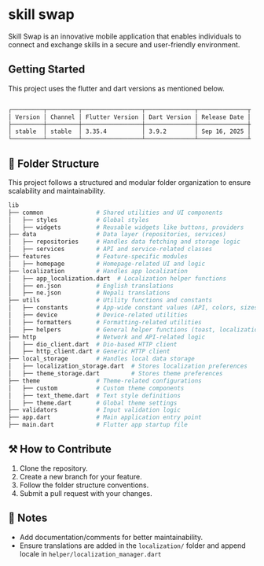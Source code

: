 # skill swap

Skill Swap is an innovative mobile application that enables individuals to connect and exchange skills in a secure and user-friendly environment.

## Getting Started

This project uses the flutter and dart versions as mentioned below.

```bash

┌─────────┬─────────┬─────────────────┬──────────────┬──────────────┬
│ Version │ Channel │ Flutter Version │ Dart Version │ Release Date │
├─────────┼─────────┼─────────────────┼──────────────┼──────────────┼
│ stable  │ stable  │ 3.35.4          │ 3.9.2        │ Sep 16, 2025 │
└─────────┴─────────┴─────────────────┴──────────────┴──────────────┴

```

## 📂 Folder Structure

This project follows a structured and modular folder organization to ensure scalability and maintainability.

```bash
lib
├── common               # Shared utilities and UI components
│   ├── styles           # Global styles
│   ├── widgets          # Reusable widgets like buttons, providers
├── data                 # Data layer (repositories, services)
│   ├── repositories     # Handles data fetching and storage logic
│   ├── services         # API and service-related classes
├── features             # Feature-specific modules
│   ├── homepage         # Homepage-related UI and logic
├── localization         # Handles app localization
│   ├── app_localization.dart  # Localization helper functions
│   ├── en.json          # English translations
│   ├── ne.json          # Nepali translations
├── utils                # Utility functions and constants
│   ├── constants        # App-wide constant values (API, colors, sizes, etc.)
│   ├── device           # Device-related utilities
│   ├── formatters       # Formatting-related utilities
│   ├── helpers          # General helper functions (toast, localization, notifications)
├── http                 # Network and API-related logic
│   ├── dio_client.dart  # Dio-based HTTP client
│   ├── http_client.dart # Generic HTTP client
├── local_storage        # Handles local data storage
│   ├── localization_storage.dart  # Stores localization preferences
│   ├── theme_storage.dart         # Stores theme preferences
├── theme                # Theme-related configurations
│   ├── custom           # Custom theme components
│   ├── text_theme.dart  # Text style definitions
│   ├── theme.dart       # Global theme settings
├── validators           # Input validation logic
├── app.dart             # Main application entry point
├── main.dart            # Flutter app startup file
```

## ⚒️ How to Contribute

1. Clone the repository.
2. Create a new branch for your feature.
3. Follow the folder structure conventions.
4. Submit a pull request with your changes.

## 📌 Notes

- Add documentation/comments for better maintainability.
- Ensure translations are added in the `localization/` folder and append locale in `helper/localization_manager.dart`
